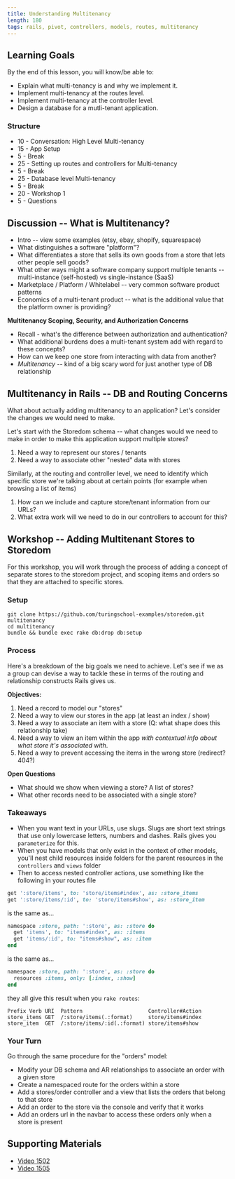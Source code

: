 ```yaml
---
title: Understanding Multitenancy
length: 180
tags: rails, pivot, controllers, models, routes, multitenancy
---
```


## Learning Goals
By the end of this lesson, you will know/be able to:

* Explain what multi-tenancy is and why we implement it.
* Implement multi-tenancy at the routes level.
* Implement multi-tenancy at the controller level.
* Design a database for a mutli-tenant application.


### Structure

* 10 - Conversation: High Level Multi-tenancy
* 15 - App Setup
* 5  - Break
* 25 - Setting up routes and controllers for Multi-tenancy
* 5  - Break
* 25 - Database level Multi-tenancy
* 5  - Break
* 20 - Workshop 1
* 5  - Questions


## Discussion -- What is Multitenancy?

* Intro -- view some examples (etsy, ebay, shopify, squarespace)
* What distinguishes a software "platform"?
* What differentiates a store that sells its own goods from a store that lets other people sell goods?
* What other ways might a software company support multiple tenants -- multi-instance (self-hosted)
vs single-instance (SaaS)
* Marketplace / Platform / Whitelabel -- very common software product patterns
* Economics of a multi-tenant product -- what is the additional value that the platform owner
is providing?

__Multitenancy Scoping, Security, and Authorization Concerns__

* Recall - what's the difference between authorization and authentication?
* What additional burdens does a multi-tenant system add with regard to these concepts?
* How can we keep one store from interacting with data from another?
* _Multitenancy_ -- kind of a big scary word for just another type of DB relationship

## Multitenancy in Rails -- DB and Routing Concerns

What about actually adding multitenancy to an application? Let's consider
the changes we would need to make.

Let's start with the Storedom schema -- what changes would we need to make in order to
make this application support multiple stores?

1. Need a way to represent our stores / tenants
2. Need a way to associate other "nested" data with stores

Similarly, at the routing and controller level, we need to identify
which specific store we're talking about at certain points (for example when
browsing a list of items)

1. How can we include and capture store/tenant information from our URLs?
2. What extra work will we need to do in our controllers to account for this?

## Workshop -- Adding Multitenant Stores to Storedom

For this workshop, you will work through the process of adding a concept
of separate stores to the storedom project, and scoping items and orders so
that they are attached to specific stores.

### Setup

```
git clone https://github.com/turingschool-examples/storedom.git multitenancy
cd multitenancy
bundle && bundle exec rake db:drop db:setup
```

### Process

Here's a breakdown of the big goals we need to achieve. Let's
see if we as a group can devise a way to tackle these in terms
of the routing and relationship constructs Rails gives us.

__Objectives:__

1. Need a record to model our "stores"
2. Need a way to view our stores in the app (at least an index / show)
3. Need a way to associate an item with a store (Q: what shape does this relationship take)
4. Need a way to view an item within the app _with contextual info about what store it's associated with_.
5. Need a way to prevent accessing the items in the wrong store (redirect? 404?)

__Open Questions__

* What should we show when viewing a store? A list of stores?
* What other records need to be associated with a single store?

### Takeaways

- When you want text in your URLs, use slugs. Slugs are short text strings that use only lowercase letters, numbers and dashes. Rails gives you `parameterize` for this.
- When you have models that only exist in the context of other models, you'll nest child resources inside folders for the parent resources in the `controllers` and `views` folder
- Then to access nested controller actions, use something like the following in your routes file

```ruby
get ':store/items', to: 'store/items#index', as: :store_items
get ':store/items/:id', to: 'store/items#show', as: :store_item
```

is the same as...

```ruby
namespace :store, path: ':store', as: :store do
  get 'items', to: "items#index", as: :items
  get 'items/:id', to: "items#show", as: :item
end
```

is the same as...

```ruby
namespace :store, path: ':store', as: :store do
  resources :items, only: [:index, :show]
end
```

they all give this result when you `rake routes`:

```
Prefix Verb URI  Pattern                     Controller#Action
store_items GET  /:store/items(.:format)     store/items#index
store_item  GET  /:store/items/:id(.:format) store/items#show
```

### Your Turn

Go through the same procedure for the "orders" model:

* Modify your DB schema and AR relationships to associate an order with a given store
* Create a namespaced route for the orders within a store
* Add a stores/order controller and a view that lists the orders that belong to that store
* Add an order to the store via the console and verify that it works
* Add an orders url in the navbar to access these orders only when a store is present

## Supporting Materials


* [Video 1502](https://vimeo.com/128198524)
* [Video 1505](https://vimeo.com/137402841)

